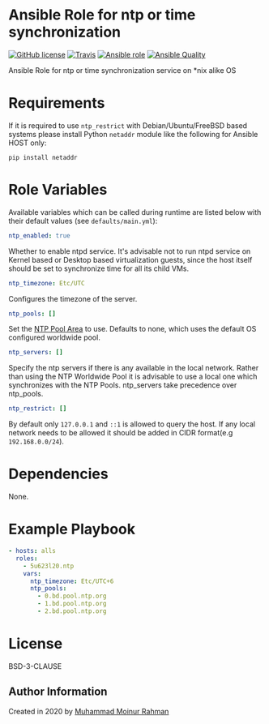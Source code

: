 # Ansible Role for ntp or time synchronization
[![GitHub license](https://img.shields.io/github/license/5u623l20/ansible-role-ntp)](https://github.com/5u623l20/ansible-role-ntp/blob/master/LICENSE)
[![Travis](https://img.shields.io/travis/5u623l20/ansible-role-ntp)](https://travis-ci.org/5u623l20/ansible-role-ntp)
[![Ansible role](https://img.shields.io/ansible/role/47505)](https://galaxy.ansible.com/5u623l20/ntp)
[![Ansible Quality](https://img.shields.io/ansible/quality/47505)](https://galaxy.ansible.com/5u623l20/ntp)

Ansible Role for ntp or time synchronization service on *nix alike OS

# Requirements

If it is required to use `ntp_restrict` with Debian/Ubuntu/FreeBSD based systems please install Python `netaddr` module like the following for Ansible HOST only:
```shell
pip install netaddr
```

# Role Variables

Available variables which can be called during runtime are listed below with their default values (see `defaults/main.yml`):

```yaml
ntp_enabled: true
```

Whether to enable ntpd service. It's advisable not to run ntpd service on Kernel based or Desktop based virtualization guests, since the host itself should be set to synchronize time for all its child VMs.

```yaml
ntp_timezone: Etc/UTC
```

Configures the timezone of the server.

```yaml
ntp_pools: []
```

Set the [NTP Pool Area](http://support.ntp.org/bin/view/Servers/NTPPoolServers) to use. Defaults to none, which uses the default OS configured worldwide pool.

```yaml
ntp_servers: []
```

Specify the ntp servers if there is any available in the local network. Rather than using the NTP Worldwide Pool it is advisable to use a local one which synchronizes with the NTP Pools. ntp_servers take precedence over ntp_pools.

```yaml
ntp_restrict: []
```

By default only `127.0.0.1` and `::1` is allowed to query the host. If any local network needs to be allowed it should be added in CIDR format(e.g `192.168.0.0/24`).

# Dependencies

None.

# Example Playbook

```yaml
- hosts: alls
  roles:
    - 5u623l20.ntp
    vars:
      ntp_timezone: Etc/UTC+6
      ntp_pools:
        - 0.bd.pool.ntp.org
        - 1.bd.pool.ntp.org
        - 2.bd.pool.ntp.org
```

# License
BSD-3-CLAUSE

Author Information
------------------
Created in 2020 by [Muhammad Moinur Rahman](https://bofh.am)
